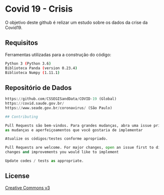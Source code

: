 # Covid 19 - Crisis

O objetivo deste github é relizar um estudo sobre os dados da crise da Covid19.

## Requisitos

Ferramentas utilizadas para a construção do código:

```bash
Python 3 (Python 3.6) 
Biblioteca Panda (version 0.23.4)
Biblioteca Numpy (1.11.1)
```

## Repositório de Dados

```python
https://github.com/CSSEGISandData/COVID-19 (Global)
https://covid.saude.gov.br/
https://www.seade.gov.br/coronavirus/ (São Paulo)
```
```python
## Contributing

Pull Requests são bem-vindos. Para grandes mudanças, abra uma issue primeiro para discutirmos 
as mudanças e aperfeiçoamentos que você gostaria de implementar

Atualize os códigos/testes conforme apropriado.

Pull Requests are welcome. For major changes, open an issue first to discuss the
changes and improvements you would like to implement

Update codes / tests as appropriate.

```

## License
[Creative Commons v3](https://creativecommons.org/licenses/by/3.0/)
